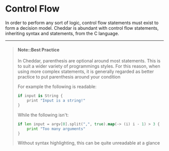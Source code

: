 # Control Flow

In order to perform any sort of logic, control flow statements must exist to  form a decision model. Cheddar is abundant with control flow statements, inheriting syntax and statements, from the C language.

---

> #### Note::Best Practice
> 
> In Cheddar, parenthesis are optional around most statements. This is to suit a wider variety of programmings styles.
> For this reason, when using more complex statements, it is generally regarded as better practice to put parenthesis around your condition
> 
> For example the following is readable:
> ```swift
> if input is String {
>     print "Input is a string!"
> }
> ```
> While the following isn't:
> 
> ```go
> if len input = argv[0].split(",", true).map(-> (i) i - 1) > 3 {
>     print "Too many arguments"
> }
> ```
> Without syntax highlighting, this can be quite unreadable at a glance